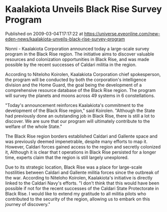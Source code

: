 # Kaalakiota Unveils Black Rise Survey Program
Published on 2009-03-04T17:17:22 at https://universe.eveonline.com/new-eden-news/kaalakiota-unveils-black-rise-survey-program

Nonni - Kaalakiota Corporation announced today a large-scale survey program in the Black Rise region. The initiative aims to discover valuable resources and colonization opportunities in Black Rise, and was made possible by the recent successes of Caldari militia in the region.                                                  

According to Niteloho Koirolen, Kaalakiota Corporation chief spokesperson, the program will be conducted by both the corporation's intelligence division and the Home Guard, the goal being the development of a comprehensive resource database of the Black Rise region. The program will survey the planets and moons across 49 systems in 6 constellations.                                           

"Today's announcement reinforces Kaalakiota's commitment to the development of the Black Rise region," said Koirolen. "Although the State had previously done an outstanding job in Black Rise, there is still a lot to discover. We are sure that our program will ultimately contribute to the welfare of the whole State."

 The Black Rise region borders established Caldari and Gallente space and was previously deemed impenetrable, despite many efforts to map it. However, Caldari forces gained access to the region and secretly colonized it, Although it is clear that t operations in Black Rise persisted for a longer time, experts claim that the region is still largely unexplored.

 Due to its strategic location, Black Rise was a place for large-scale hostilities between Caldari and Gallente militia forces since the outbreak of the war. According to Niteloho Koirolen, Kaalakiota's initiative is directly linked to the Caldari Navy's efforts. "I don't think that this would have been possible if not for the recent successes of the Caldari State Protectorate in Black Rise. I would like to extend my gratitude to all militia pilots who contributed to the security of the region, allowing us to embark on this journey of discovery."
